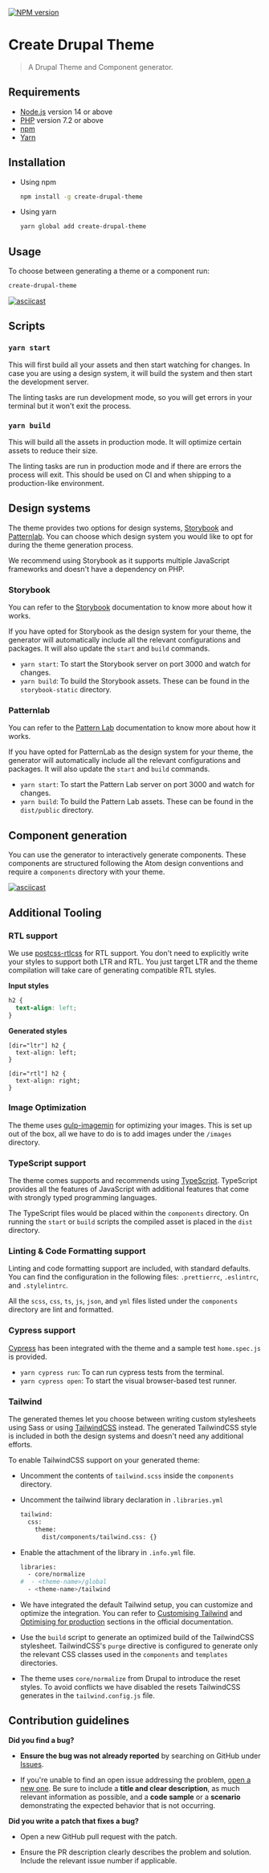 [![NPM version][npm-image]][npm-url]

[npm-image]: https://badge.fury.io/js/create-drupal-theme.svg
[npm-url]: https://npmjs.org/package/create-drupal-theme

# Create Drupal Theme

> A Drupal Theme and Component generator.

## Requirements

- [Node.js](https://nodejs.org/) version 14 or above
- [PHP](https://www.php.net/) version 7.2 or above
- [npm](https://npmjs.com/package/npm)
- [Yarn](https://yarnpkg.com/getting-started/install)

## Installation

- Using npm

  ```bash
  npm install -g create-drupal-theme
  ```

- Using yarn
  ```bash
  yarn global add create-drupal-theme
  ```

## Usage

To choose between generating a theme or a component run:

```bash
create-drupal-theme
```

[![asciicast](https://asciinema.org/a/mnGegKyz7NoJhpCJlojnRGs7v.svg)](https://asciinema.org/a/mnGegKyz7NoJhpCJlojnRGs7v)
## Scripts

### `yarn start`

This will first build all your assets and then start watching for changes. In case you are using a design system, it will build the system and then start the development server.

The linting tasks are run development mode, so you will get errors in your terminal but it won't exit the process.

### `yarn build`

This will build all the assets in production mode. It will optimize certain assets to reduce their size.

The linting tasks are run in production mode and if there are errors the process will exit. This should be used on CI and when shipping to a production-like environment.

## Design systems

The theme provides two options for design systems, [Storybook](https://storybook.js.org/) and [Patternlab](https://patternlab.io/). You can choose which design system you would like to opt for during the theme generation process.

We recommend using Storybook as it supports multiple JavaScript frameworks and doesn't have a dependency on PHP.

### Storybook

You can refer to the [Storybook](https://storybook.js.org/) documentation to know more about how it works.

If you have opted for Storybook as the design system for your theme, the generator will automatically include all the relevant configurations and packages. It will also update the `start` and `build` commands.

- `yarn start`: To start the Storybook server on port 3000 and watch for changes.
- `yarn build`: To build the Storybook assets. These can be found in the `storybook-static` directory.

### Patternlab

You can refer to the [Pattern Lab](https://patternlab.io/) documentation to know more about how it works.

If you have opted for PatternLab as the design system for your theme, the generator will automatically include all the relevant configurations and packages. It will also update the `start` and `build` commands.

- `yarn start`: To start the Pattern Lab server on port 3000 and watch for changes.
- `yarn build`: To build the Pattern Lab assets. These can be found in the `dist/public` directory.

## Component generation

You can use the generator to interactively generate components. These components are structured following the Atom design conventions and require a `components` directory with your theme.

[![asciicast](https://asciinema.org/a/449461.svg)](https://asciinema.org/a/449461)

## Additional Tooling

### RTL support

We use [postcss-rtlcss](https://www.npmjs.com/package/postcss-rtlcss) for RTL support. You don't need to explicitly write your styles to support both LTR and RTL. You just target LTR and the theme compilation will take care of generating compatible RTL styles.

**Input styles**

```css
h2 {
  text-align: left;
}
```

**Generated styles**

```
[dir="ltr"] h2 {
  text-align: left;
}

[dir="rtl"] h2 {
  text-align: right;
}
```

### Image Optimization

The theme uses [gulp-imagemin](https://www.npmjs.com/package/gulp-imagemin) for optimizing your images. This is set up out of the box, all we have to do is to add images under the `/images` directory.

### TypeScript support

The theme comes supports and recommends using [TypeScript](https://www.typescriptlang.org/). TypeScript provides all the features of JavaScript with additional features that come with strongly typed programming languages.

The TypeScript files would be placed within the `components` directory. On running the `start` or `build` scripts the compiled asset is placed in the `dist` directory.

### Linting & Code Formatting support

Linting and code formatting support are included, with standard defaults. You can find the configuration in the following files: `.prettierrc`, `.eslintrc`, and `.stylelintrc`.

All the `scss`, `css`, `ts`, `js`, `json`, and `yml` files listed under the `components` directory are lint and formatted.

### Cypress support

[Cypress](https://www.cypress.io/) has been integrated with the theme and a sample test `home.spec.js` is provided.

- `yarn cypress run`: To can run cypress tests from the terminal.
- `yarn cypress open`: To start the visual browser-based test runner.

### Tailwind

The generated themes let you choose between writing custom stylesheets using Sass or using [TailwindCSS](https://tailwindcss.com/) instead. The generated TailwindCSS style is included in both the design systems and doesn't need any additional efforts.

To enable TailwindCSS support on your generated theme:

- Uncomment the contents of `tailwind.scss` inside the `components` directory.
- Uncomment the tailwind library declaration in `.libraries.yml`
  ```bash
  tailwind:
    css:
      theme:
        dist/components/tailwind.css: {}
  ```
- Enable the attachment of the library in `.info.yml` file.

  ```bash
  libraries:
    - core/normalize
  #  - <theme-name>/global
    - <theme-name>/tailwind
  ```

- We have integrated the default Tailwind setup, you can customize and optimize the integration. You can refer to [Customising Tailwind](https://tailwindcss.com/docs/installation#customizing-your-configuration) and [Optimising for production](https://tailwindcss.com/docs/optimizing-for-production) sections in the official documentation.
- Use the `build` script to generate an optimized build of the TailwindCSS stylesheet. TailwindCSS's `purge` directive is configured to generate only the relevant CSS classes used in the `components` and `templates` directories.
- The theme uses `core/normalize` from Drupal to introduce the reset styles. To avoid conflicts we have disabled the resets TailwindCSS generates in the `tailwind.config.js` file.

## Contribution guidelines

**Did you find a bug?**

- **Ensure the bug was not already reported** by searching on GitHub under [Issues](https://github.com/axelerant/create-drupal-theme/issues).

- If you're unable to find an open issue addressing the problem, [open a new one](https://github.com/axelerant/create-drupal-theme/issues/new). Be sure to include a **title and clear description**, as much relevant information as possible, and a **code sample** or a **scenario** demonstrating the expected behavior that is not occurring.

**Did you write a patch that fixes a bug?**

- Open a new GitHub pull request with the patch.

- Ensure the PR description clearly describes the problem and solution. Include the relevant issue number if applicable.
